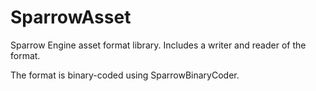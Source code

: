 # SparrowAsset

Sparrow Engine asset format library. Includes a writer and reader of the format.

The format is binary-coded using SparrowBinaryCoder.
